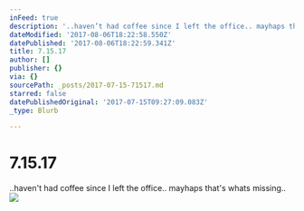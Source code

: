 ```yaml
---
inFeed: true
description: '..haven’t had coffee since I left the office.. mayhaps that''s whats missing.. '
dateModified: '2017-08-06T18:22:58.550Z'
datePublished: '2017-08-06T18:22:59.341Z'
title: 7.15.17
author: []
publisher: {}
via: {}
sourcePath: _posts/2017-07-15-71517.md
starred: false
datePublishedOriginal: '2017-07-15T09:27:09.083Z'
_type: Blurb

---
```

# 7.15.17

..haven't had coffee since I left the office.. mayhaps that's whats missing.. ![](https://the-grid-user-content.s3-us-west-2.amazonaws.com/7c6e25d5-12c9-4972-9934-ece2422d85fc.png)